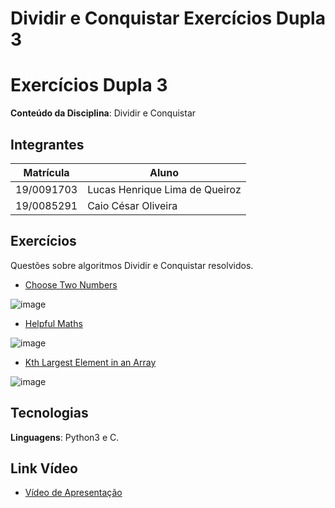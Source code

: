 # Dividir e Conquistar Exercícios Dupla 3

# Exercícios Dupla 3

**Conteúdo da Disciplina**: Dividir e Conquistar

## Integrantes

| Matrícula  | Aluno                          |
| ---------- | ------------------------------ |
| 19/0091703 | Lucas Henrique Lima de Queiroz |
| 19/0085291 | Caio César Oliveira            |

## Exercícios

Questões sobre algoritmos Dividir e Conquistar resolvidos.

- [Choose Two Numbers](https://codeforces.com/problemset/problem/1206/A)

![image](https://github.com/projeto-de-algoritmos/DividirConquistar_Exercicios_Dupla3/assets/54439337/3f087bcb-0c08-48ae-a603-9a61d571213a)

- [Helpful Maths](https://codeforces.com/problemset/problem/339/A)

![image](https://github.com/projeto-de-algoritmos/DividirConquistar_Exercicios_Dupla3/assets/54439337/36e088ce-8f77-4b78-a492-0a6ee32a7bab)

- [Kth Largest Element in an Array](https://leetcode.com/problems/kth-largest-element-in-an-array/description/)

![image](https://github.com/projeto-de-algoritmos/DividirConquistar_Exercicios_Dupla3/assets/54439337/978d3da4-2c0a-491f-bba5-b57c1340b079)

## Tecnologias

**Linguagens**: Python3 e C.

## Link Vídeo

- [Vídeo de Apresentação](https://youtu.be/LoPD5STt5ww)
